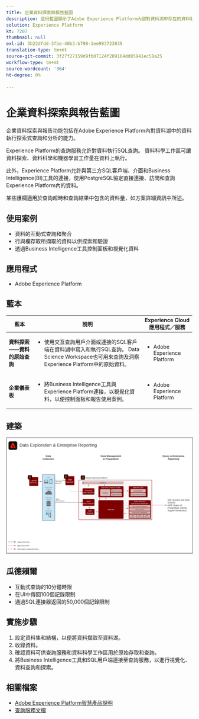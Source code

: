 ```yaml
---
title: 企業資料探索與報告藍圖
description: 這份藍圖顯示了Adobe Experience Platform內部對資料湖中存在的資料執行探索性查詢和分析的能力。
solution: Experience Platform
kt: 7207
thumbnail: null
exl-id: 3b22dfdd-3fbe-40b3-b798-1ee983723039
translation-type: tm+mt
source-git-commit: 3f27f27159d9fb07124f289164dd85941ec58a25
workflow-type: tm+mt
source-wordcount: '364'
ht-degree: 0%

---
```


# 企業資料探索與報告藍圖

企業資料探索與報告功能包括在Adobe Experience Platform內對資料湖中的資料執行探索式查詢和分析的能力。

Experience Platform的查詢服務允許對資料執行SQL查詢。 資料科學工作區可讓資料探索、資料科學和機器學習工作量在資料上執行。

此外，Experience Platform允許與第三方SQL客戶端、介面和Business Intelligence(BI)工具的連接，使用PostgreSQL協定直接連接、訪問和查詢Experience Platform內的資料。

某些護欄適用於查詢超時和查詢結果中包含的資料量，如方案詳細資訊中所述。

## 使用案例

* 資料的互動式查詢和聚合
* 行與欄存取所擷取的資料以供探索和驗證
* 透過Business Intelligence工具控制面板和視覺化資料

## 應用程式

* Adobe Experience Platform

## 藍本

| 藍本 | 說明 | Experience Cloud應用程式／服務 |
|---|---|---|
| **資料探索——資料的原始查詢** | <ul><li>使用交互查詢用戶介面或連接的SQL客戶端在資料湖中寫入和執行SQL查詢。 Data Science Workspace也可用來查詢及洞察Experience Platform中的原始資料。</li></ul> | <ul><li>Adobe Experience Platform</li></ul> |
| **企業儀表板** | <ul><li>將Business Intelligence工具與Experience Platform連接，以視覺化資料，以便控制面板和報告使用案例。</li></ul> | <ul><li>Adobe Experience Platform</li></ul> |

## 建築

<img src="assets/dataexplore.svg" alt="企業資料探索與報告藍圖的參考體系結構" style="border:1px solid #4a4a4a" />

## 瓜德賴爾

* 互動式查詢的10分鐘時限
* 在UI中傳回100個記錄限制
* 通過SQL連接器返回的50,000個記錄限制

## 實施步驟

1. 設定資料集和結構，以便將資料擷取至資料湖。
1. 收錄資料。
1. 確認資料可供查詢服務和資料科學工作區用於原始存取和查詢。
1. 將Business Intelligence工具和SQL用戶端連接至查詢服務，以進行視覺化、資料查詢和探索。

## 相關檔案

* [Adobe Experience Platform智慧產品說明](https://helpx.adobe.com/legal/product-descriptions/adobe-experience-platform-intelligence---product-description.html)
* [查詢服務文檔](https://experienceleague.adobe.com/docs/experience-platform/query/home.html?lang=en)
